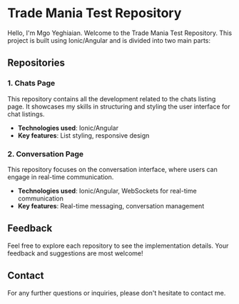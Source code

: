 # Trade Mania Test Repository

Hello, I'm Mgo Yeghiaian. Welcome to the Trade Mania Test Repository. This project is built using Ionic/Angular and is divided into two main parts:

## Repositories

### 1. Chats Page

This repository contains all the development related to the chats listing page. It showcases my skills in structuring and styling the user interface for chat listings.

- **Technologies used**: Ionic/Angular
- **Key features**: List styling, responsive design


### 2. Conversation Page

This repository focuses on the conversation interface, where users can engage in real-time communication.

- **Technologies used**: Ionic/Angular, WebSockets for real-time communication
- **Key features**: Real-time messaging, conversation management


## Feedback

Feel free to explore each repository to see the implementation details. Your feedback and suggestions are most welcome!

## Contact

For any further questions or inquiries, please don't hesitate to contact me.
